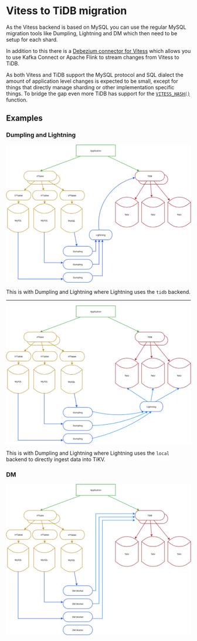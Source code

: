 # Vitess to TiDB migration

As the Vitess backend is based on MySQL you can use the regular MySQL migration tools like Dumpling, Lightning and DM which then need to be setup for each shard.

In addition to this there is a [Debezium connector for Vitess](https://debezium.io/documentation/reference/connectors/vitess.html) which allows you to use Kafka Connect or Apache Flink to stream changes from Vitess to TiDB.

As both Vitess and TiDB support the MySQL protocol and SQL dialect the amount of application level changes is expected to be small, except for things that directly manage sharding or other implementation specific things. To bridge the gap even more TiDB has support for the [`VITESS_HASH()`](/functions-and-operators/tidb-functions.md) function.

## Examples

### Dumpling and Lightning

![Vitess to TiDB Migration with TiDB backend](/media/vitess_to_tidb.png)

This is with Dumpling and Lightning where Lightning uses the `tidb` backend.

---

![Vitess to TiDB Migration with local backend](/media/vitess_to_tidb_dumpling_local.png)

This is with Dumpling and Lightning where Lightning uses the `local` backend to directly ingest data into TiKV.

### DM

![Vitess to TiDB with DM](/media/vitess_to_tidb_dm.png)
